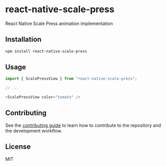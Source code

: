 # react-native-scale-press

React Native Scale Press animation implementation

## Installation

```sh
npm install react-native-scale-press
```

## Usage

```js
import { ScalePressView } from "react-native-scale-press";

// ...

<ScalePressView color="tomato" />
```

## Contributing

See the [contributing guide](CONTRIBUTING.md) to learn how to contribute to the repository and the development workflow.

## License

MIT
